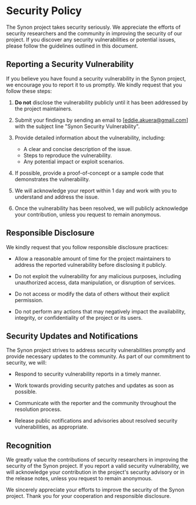 # Security Policy

The Synon project takes security seriously. We appreciate the efforts of security researchers and the community in improving the security of our project. If you discover any security vulnerabilities or potential issues, please follow the guidelines outlined in this document.

## Reporting a Security Vulnerability

If you believe you have found a security vulnerability in the Synon project, we encourage you to report it to us promptly. We kindly request that you follow these steps:

1. **Do not** disclose the vulnerability publicly until it has been addressed by the project maintainers.

2. Submit your findings by sending an email to [eddie.akuera@gmail.com] with the subject line "Synon Security Vulnerability".

3. Provide detailed information about the vulnerability, including:

   - A clear and concise description of the issue.
   - Steps to reproduce the vulnerability.
   - Any potential impact or exploit scenarios.

4. If possible, provide a proof-of-concept or a sample code that demonstrates the vulnerability.

5. We will acknowledge your report within 1 day and work with you to understand and address the issue.

6. Once the vulnerability has been resolved, we will publicly acknowledge your contribution, unless you request to remain anonymous.

## Responsible Disclosure

We kindly request that you follow responsible disclosure practices:

- Allow a reasonable amount of time for the project maintainers to address the reported vulnerability before disclosing it publicly.

- Do not exploit the vulnerability for any malicious purposes, including unauthorized access, data manipulation, or disruption of services.

- Do not access or modify the data of others without their explicit permission.

- Do not perform any actions that may negatively impact the availability, integrity, or confidentiality of the project or its users.

## Security Updates and Notifications

The Synon project strives to address security vulnerabilities promptly and provide necessary updates to the community. As part of our commitment to security, we will:

- Respond to security vulnerability reports in a timely manner.

- Work towards providing security patches and updates as soon as possible.

- Communicate with the reporter and the community throughout the resolution process.

- Release public notifications and advisories about resolved security vulnerabilities, as appropriate.

## Recognition

We greatly value the contributions of security researchers in improving the security of the Synon project. If you report a valid security vulnerability, we will acknowledge your contribution in the project's security advisory or in the release notes, unless you request to remain anonymous.

We sincerely appreciate your efforts to improve the security of the Synon project. Thank you for your cooperation and responsible disclosure.


